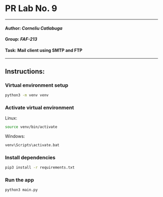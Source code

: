 # PR Lab No. 9

---

#### Author: *Corneliu Catlabuga*
#### Group: *FAF-213*
#### Task: Mail client using SMTP and FTP

---

## Instructions:
### Virtual environment setup
```bash
python3 -m venv venv
```

### Activate virtual environment

Linux:
```bash
source venv/bin/activate
```

Windows:
```bash
venv\Scripts\activate.bat
```

### Install dependencies
```bash
pip3 install -r requirements.txt
```

### Run the app
```bash
python3 main.py
```
